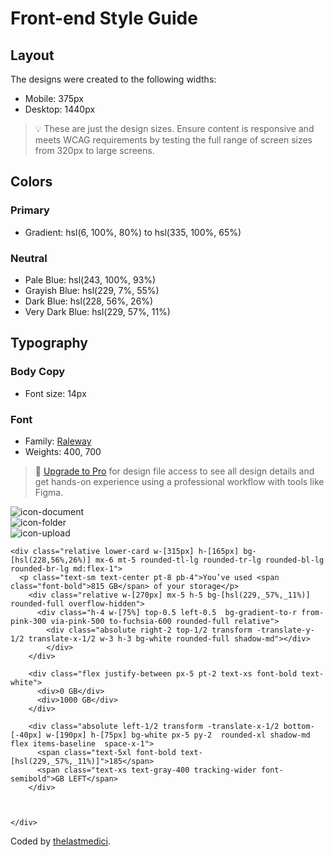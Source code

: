 # Front-end Style Guide

## Layout

The designs were created to the following widths:

- Mobile: 375px
- Desktop: 1440px

> 💡 These are just the design sizes. Ensure content is responsive and meets WCAG requirements by testing the full range of screen sizes from 320px to large screens.

## Colors

### Primary

- Gradient: hsl(6, 100%, 80%) to hsl(335, 100%, 65%)

### Neutral

- Pale Blue: hsl(243, 100%, 93%)
- Grayish Blue: hsl(229, 7%, 55%)
- Dark Blue: hsl(228, 56%, 26%)
- Very Dark Blue: hsl(229, 57%, 11%)

## Typography

### Body Copy

- Font size: 14px

### Font

- Family: [Raleway](https://fonts.google.com/specimen/Raleway)
- Weights: 400, 700

> 💎 [Upgrade to Pro](https://www.frontendmentor.io/pro?ref=style-guide) for design file access to see all design details and get hands-on experience using a professional workflow with tools like Figma.




<!DOCTYPE html>
<html lang="en">

  <head>
    <meta charset="UTF-8">
    <meta name="viewport" content="width=device-width, initial-scale=1.0">
    <link rel="icon" type="image/png" sizes="32x32" href="./images/favicon-32x32.png">
    <link rel="stylesheet" href="./output.css">
    <title>Frontend Mentor | Fylo data storage component</title>
  </head>

<body class="bg-black text-white p-0 m-0 flex justify-center items-center flex-col h-screen">

  <div class="bg-[url('../images/bg-mobile.png')] font-raleway w-[23rem]  md:bg-[url('../images/bg-desktop.png')] md:bg-no-repeat md:w-2xl md:flex md:items-center md:justify-between lg:w-6xl h-[42rem]">
    <div class=" w-[315px] bg-[hsl(228,56%,26%)] mx-6 mt-30 rounded-tl-lg rounded-bl-lg rounded-br-lg rounded-tr-[120px] md:w-[320px]">
      <div class="py-10 mx-8">
        <img src="../images/logo.svg"  alt="" srcset="">
      </div>
      <div class=" flex pl-8  gap-x-3  pb-9">
        <div class="block  rounded-t-lg rounded-b-lg bg-[hsl(229,57%,11%)] p-3">
          <img src="../images/icon-document.svg" alt="icon-document" srcset="">
        </div>
        <div class="block  rounded-t-lg rounded-b-lg bg-[hsl(229,57%,11%)] p-3">
          <img src="../images/icon-folder.svg" alt="icon-folder" srcset="">
        </div>
        <div class="block  rounded-t-lg rounded-b-lg bg-[hsl(229,57%,11%)] p-3">
          <img src="../images/icon-upload.svg" alt="icon-upload" srcset="">
        </div>
      </div> 
    </div>

    <div class="relative lower-card w-[315px] h-[165px] bg-[hsl(228,56%,26%)] mx-6 mt-5 rounded-tl-lg rounded-tr-lg rounded-bl-lg rounded-br-lg md:flex-1">
      <p class="text-sm text-center pt-8 pb-4">You’ve used <span class="font-bold">815 GB</span> of your storage</p>
        <div class="relative w-[270px] mx-5 h-5 bg-[hsl(229,_57%,_11%)] rounded-full overflow-hidden">
          <div class="h-4 w-[75%] top-0.5 left-0.5  bg-gradient-to-r from-pink-300 via-pink-500 to-fuchsia-600 rounded-full relative">
            <div class="absolute right-2 top-1/2 transform -translate-y-1/2 translate-x-1/2 w-3 h-3 bg-white rounded-full shadow-md"></div>
            </div>
        </div>

        <div class="flex justify-between px-5 pt-2 text-xs font-bold text-white">
          <div>0 GB</div>
          <div>1000 GB</div>
        </div>

        <div class="absolute left-1/2 transform -translate-x-1/2 bottom-[-40px] w-[190px] h-[75px] bg-white px-5 py-2  rounded-xl shadow-md flex items-baseline  space-x-1">
          <span class="text-5xl font-bold text-[hsl(229,_57%,_11%)]">185</span>
          <span class="text-xs text-gray-400 tracking-wider font-semibold">GB LEFT</span>
        </div>
      
      
      
    </div>
  </div>
  
  <div class="attribution"> 
    Coded by <a href="github.com/thelastmedici">thelastmedici</a>.
  </div>
</body>
</html>